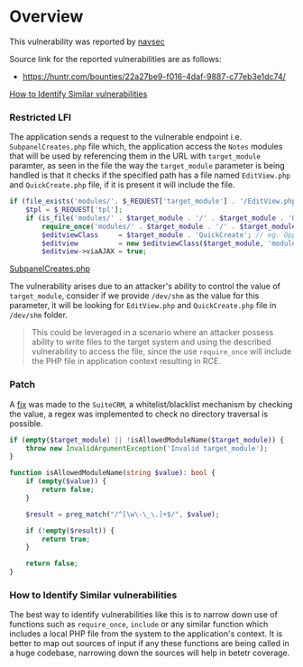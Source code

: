 


# Overview

This vulnerability was reported by [navsec](https://huntr.com/users/navsec)

Source link for the reported vulnerabilities are as follows:
* https://huntr.com/bounties/22a27be9-f016-4daf-9887-c77eb3e1dc74/

[How to Identify Similar vulnerabilities](#how-to-identify-similar-vulnerabilities)

### Restricted LFI 

The application sends a request to the vulnerable endpoint i.e. `SubpanelCreates.php` file which, the application access the `Notes` modules that will be used by referencing them in the URL with `target_module` paramter, as seen in the file the way the `target_module` parameter is being handled is that it checks if the specified path has a file named `EditView.php` and `QuickCreate.php` file, if it is present it will include the file.

```php
if (file_exists('modules/'. $_REQUEST['target_module'] . '/EditView.php')) {
    $tpl = $_REQUEST['tpl'];
    if (is_file('modules/' . $target_module . '/' . $target_module . 'QuickCreate.php')) { // if there is a quickcreate override
        require_once('modules/' . $target_module . '/' . $target_module . 'QuickCreate.php');
        $editviewClass     = $target_module . 'QuickCreate'; // eg. OpportunitiesQuickCreate
        $editview          = new $editviewClass($target_module, 'modules/' . $target_module . '/tpls/' . $tpl);
        $editview->viaAJAX = true;
```
[SubpanelCreates.php](https://github.com/salesagility/SuiteCRM/blob/f30a84c603ecaffb24ce3a49a47c6cf5eb32ceb2/modules/Home/SubpanelCreates.php)

The vulnerability arises due to an attacker's ability to control the value of `target_module`, consider if we provide `/dev/shm` as the value for this parameter, it will be looking for `EditView.php` and `QuickCreate.php` file in `/dev/shm` folder.

> This could be leveraged in a scenario where an attacker possess ability to write files to the target system and using the described vulnerability to access the file, since the use `require_once` will include the PHP file in application context resulting in RCE.

### Patch

A [fix](https://github.com/salesagility/SuiteCRM/blob/54bc56c3bd9f1db75408db1c1d7d652c3f5f71e9/modules/Home/SubpanelCreates.php) was made to the `SuiteCRM`, a whitelist/blacklist mechanism by checking the value, a regex was implemented to check no directory traversal is possible.


```php
if (empty($target_module) || !isAllowedModuleName($target_module)) {
    throw new InvalidArgumentException('Invalid target_module');
}
```

```php
function isAllowedModuleName(string $value): bool {
    if (empty($value)) {
        return false;
    }

    $result = preg_match("/^[\w\-\_\.]+$/", $value);

    if (!empty($result)) {
        return true;
    }

    return false;
}
```

### How to Identify Similar vulnerabilities

The best way to identify vulnerabilities like this is to narrow down use of functions such as `require_once`, `include` or any similar function which includes a local PHP file from the system to the application's context. It is better to map out sources of input if any these functions are being called in a huge codebase, narrowing down the sources will help in betetr coverage.